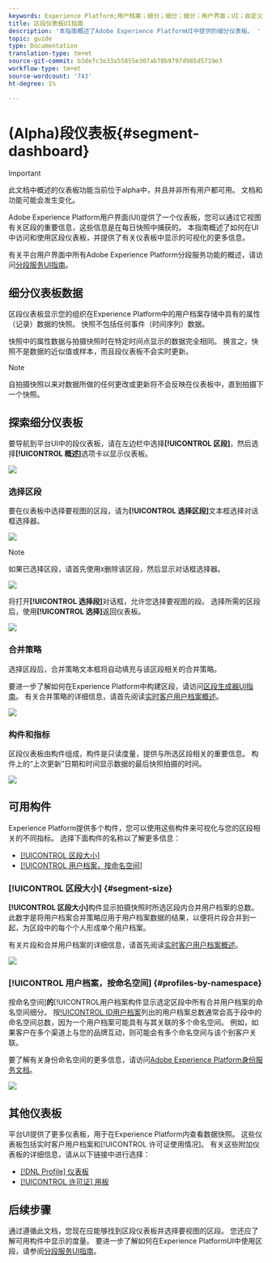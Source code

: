 ```yaml
---
keywords: Experience Platform;用户档案；细分；细分；细分；用户界面；UI；自定义；细分仪表板;仪表板
title: 区段仪表板UI指南
description: '本指南概述了Adobe Experience PlatformUI中提供的细分仪表板。 '
topic: guide
type: Documentation
translation-type: tm+mt
source-git-commit: b3defc3e33a55855e307ab70b9797d985d5719e3
workflow-type: tm+mt
source-wordcount: '743'
ht-degree: 1%

---
```



# (Alpha)段仪表板{#segment-dashboard}

>[!IMPORTANT]
>
>此文档中概述的仪表板功能当前位于alpha中，并且并非所有用户都可用。 文档和功能可能会发生变化。

Adobe Experience Platform用户界面(UI)提供了一个仪表板，您可以通过它视图有关区段的重要信息，这些信息是在每日快照中捕获的。 本指南概述了如何在UI中访问和使用区段仪表板，并提供了有关仪表板中显示的可视化的更多信息。

有关平台用户界面中所有Adobe Experience Platform分段服务功能的概述，请访问[分段服务UI指南](overview.md)。

## 细分仪表板数据

区段仪表板显示您的组织在Experience Platform中的用户档案存储中具有的属性（记录）数据的快照。 快照不包括任何事件（时间序列）数据。

快照中的属性数据与拍摄快照时在特定时间点显示的数据完全相同。 换言之，快照不是数据的近似值或样本，而且段仪表板不会实时更新。

>[!NOTE]
>
>自拍摄快照以来对数据所做的任何更改或更新将不会反映在仪表板中，直到拍摄下一个快照。

## 探索细分仪表板

要导航到平台UI中的段仪表板，请在左边栏中选择&#x200B;**[!UICONTROL 区段]**，然后选择&#x200B;**[!UICONTROL 概述]**&#x200B;选项卡以显示仪表板。

![](../images/ui/segment-dashboard/dashboard-overview.png)

### 选择区段

要在仪表板中选择要视图的区段，请为&#x200B;**[!UICONTROL 选择区段]**&#x200B;文本框选择对话框选择器。

![](../images/ui/segment-dashboard/select-segment.png)

>[!NOTE]
>
>如果已选择区段，请首先使用`X`删除该区段，然后显示对话框选择器。
>
>![](../images/ui/segment-dashboard/remove-segment.png)

将打开&#x200B;**[!UICONTROL 选择段]**&#x200B;对话框，允许您选择要视图的段。 选择所需的区段后，使用&#x200B;**[!UICONTROL 选择]**&#x200B;返回仪表板。

![](../images/ui/segment-dashboard/select-segment-dialog.png)

### 合并策略

选择区段后，合并策略文本框将自动填充与该区段相关的合并策略。

要进一步了解如何在Experience Platform中构建区段，请访问[区段生成器UI指南](segment-builder.md)。 有关合并策略的详细信息，请首先阅读[实时客户用户档案概述](../../profile/home.md)。

![](../images/ui/segment-dashboard/merge-policy.png)

### 构件和指标

区段仪表板由构件组成，构件是只读度量，提供与所选区段相关的重要信息。 构件上的“上次更新”日期和时间显示数据的最后快照拍摄的时间。

![](../images/ui/segment-dashboard/widget-timestamp.png)

## 可用构件

Experience Platform提供多个构件，您可以使用这些构件来可视化与您的区段相关的不同指标。 选择下面构件的名称以了解更多信息：

* [[!UICONTROL 区段大小]](#segment-size)
* [[!UICONTROL 用户档案，按命名空间]](#profiles-by-namespace)

### [!UICONTROL 区段大小] {#segment-size}

**[!UICONTROL 区段大小]**&#x200B;构件显示拍摄快照时所选区段内合并用户档案的总数。 此数字是将用户档案合并策略应用于用户档案数据的结果，以便将片段合并到一起，为区段中的每个个人形成单个用户档案。

有关片段和合并用户档案的详细信息，请首先阅读[实时客户用户档案概述](../home.md)。

![](../images/ui/segment-dashboard/segment-size.png)

### [!UICONTROL 用户档案，按命名空间] {#profiles-by-namespace}

按命名空间&#x200B;]**的**[!UICONTROL &#x200B;用户档案构件显示选定区段中所有合并用户档案的命名空间细分。 按[!UICONTROL ID用户档案](换言之，将每个命名空间显示的值相加)列出的用户档案总数通常会高于段中的命名空间总数，因为一个用户档案可能具有与其关联的多个命名空间。 例如，如果客户在多个渠道上与您的品牌互动，则可能会有多个命名空间与该个别客户关联。

要了解有关身份命名空间的更多信息，请访问[Adobe Experience Platform身份服务文档](../../identity-service/home.md)。

![](../images/ui/segment-dashboard/profiles-by-namespace.png)

## 其他仪表板

平台UI提供了更多仪表板，用于在Experience Platform内查看数据快照。 这些仪表板包括实时客户用户档案和[!UICONTROL 许可证使用情况]。 有关这些附加仪表板的详细信息，请从以下链接中进行选择：

* [[!DNL Profile] 仪表板](../../profile/ui/profile-dashboard.md)
* [[!UICONTROL 许可证] 用板](../../landing/license-usage-dashboard.md)

## 后续步骤

通过遵循此文档，您现在应能够找到区段仪表板并选择要视图的区段。 您还应了解可用构件中显示的度量。 要进一步了解如何在Experience PlatformUI中使用区段，请参阅[分段服务UI指南](overview.md)。